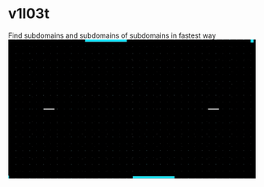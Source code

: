 # v1l03t
Find subdomains and subdomains of subdomains in fastest way 
![alt text](https://github.com/karthi-the-hacker/v1l03t/raw/main/anime.gif)
